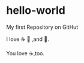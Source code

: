 # hello-world
My first Repository on GitHut

I love :coffee: :pizza: ,and :dancer:.

You love :coffee:,too.
